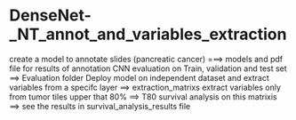 # DenseNet-_NT_annot_and_variables_extraction

create a model to annotate slides (pancreatic cancer) ===> models and pdf file for results of annotation 
CNN evaluation on Train, validation and test set ==> Evaluation folder
Deploy model on independent dataset and extract variables from a specifc layer ==> extraction_matrixs
extract variables only from tumor tiles upper that 80% ==> T80
survival analysis on this matrixis ==> see the results in survival_analysis_results file
